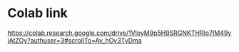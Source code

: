 # Colab link

https://colab.research.google.com/drive/1VloyM9p5H9SRGNKTHRlo7IM49yiAtZOy?authuser=3#scrollTo=Av_hOv3TyDma
